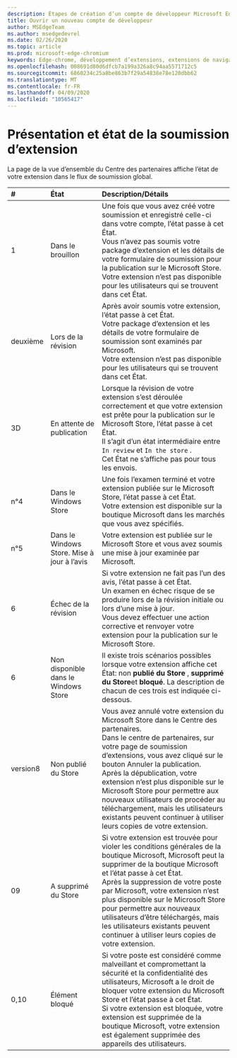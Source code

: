 ```yaml
---
description: Étapes de création d’un compte de développeur Microsoft Edge addons dans le centre de partenariat.
title: Ouvrir un nouveau compte de développeur
author: MSEdgeTeam
ms.author: msedgedevrel
ms.date: 02/26/2020
ms.topic: article
ms.prod: microsoft-edge-chromium
keywords: Edge-chrome, développement d’extensions, extensions de navigateur, compléments, Centre des partenaires, développeur
ms.openlocfilehash: 008691d80d6dfcb7a199a326a8c94aa5571712c5
ms.sourcegitcommit: 6860234c25a8be863b7f29a54838e78e120dbb62
ms.translationtype: MT
ms.contentlocale: fr-FR
ms.lasthandoff: 04/09/2020
ms.locfileid: "10565417"
---
```

# Présentation et état de la soumission d’extension  

La page de la vue d’ensemble du Centre des partenaires affiche l’état de votre extension dans le flux de soumission global.  

| # |  État |  Description/Détails |  
|:--- |:--- |:--- |  
| 1 |  Dans le brouillon |  Une fois que vous avez créé votre soumission et enregistré celle-ci dans votre compte, l’état passe à cet État.  <br />  Vous n’avez pas soumis votre package d’extension et les détails de votre formulaire de soumission pour la publication sur le Microsoft Store.  <br />  Votre extension n’est pas disponible pour les utilisateurs qui se trouvent dans cet État.  |  
| deuxième|  Lors de la révision |  Après avoir soumis votre extension, l’état passe à cet État.  <br />  Votre package d’extension et les détails de votre formulaire de soumission sont examinés par Microsoft.  <br />  Votre extension n’est pas disponible pour les utilisateurs qui se trouvent dans cet État.  |  
| 3D|  En attente de publication |  Lorsque la révision de votre extension s’est déroulée correctement et que votre extension est prête pour la publication sur le Microsoft Store, l’état passe à cet État.  <br />  Il s’agit d’un état intermédiaire entre `In review` et `In the store` .  <br />  Cet État ne s’affiche pas pour tous les envois.  |  
| n°4|  Dans le Windows Store |  Une fois l’examen terminé et votre extension publiée sur le Microsoft Store, l’état passe à cet État.  <br />  Votre extension est disponible sur la boutique Microsoft dans les marchés que vous avez spécifiés.  |  
| n°5 |  Dans le Windows Store.  Mise à jour à l’avis |  Votre extension est publiée sur le Microsoft Store et vous avez soumis une mise à jour examinée par Microsoft.  |  
| 6 |  Échec de la révision |  Si votre extension ne fait pas l’un des avis, l’état passe à cet État.  <br />  Un examen en échec risque de se produire lors de la révision initiale ou lors d’une mise à jour.  <br />  Vous devez effectuer une action corrective et renvoyer votre extension pour la publication sur le Microsoft Store.  |  
| 6 |  Non disponible dans le Windows Store |  Il existe trois scénarios possibles lorsque votre extension affiche cet État: non **publié du Store** , **supprimé du Store**et **bloqué**.  La description de chacun de ces trois est indiquée ci-dessous.  |  
| version8 |  Non publié du Store |  Vous avez annulé votre extension du Microsoft Store dans le Centre des partenaires.  <br />  Dans le centre de partenaires, sur votre page de soumission d’extensions, vous avez cliqué sur le bouton Annuler la publication.  <br />  Après la dépublication, votre extension n’est plus disponible sur le Microsoft Store pour permettre aux nouveaux utilisateurs de procéder au téléchargement, mais les utilisateurs existants peuvent continuer à utiliser leurs copies de votre extension.  |  
| 09 |  A supprimé du Store |  Si votre extension est trouvée pour violer les conditions générales de la boutique Microsoft, Microsoft peut la supprimer de la boutique Microsoft et l’état passe à cet État.  <br />  Après la suppression de votre poste par Microsoft, votre extension n’est plus disponible sur le Microsoft Store pour permettre aux nouveaux utilisateurs d’être téléchargés, mais les utilisateurs existants peuvent continuer à utiliser leurs copies de votre extension.  |  
| 0,10 |  Élément bloqué |  Si votre poste est considéré comme malveillant et compromettant la sécurité et la confidentialité des utilisateurs, Microsoft a le droit de bloquer votre extension du Microsoft Store et l’état passe à cet État.  <br />  Si votre extension est bloquée, votre extension est supprimée de la boutique Microsoft, votre extension est également supprimée des appareils des utilisateurs.  |  

